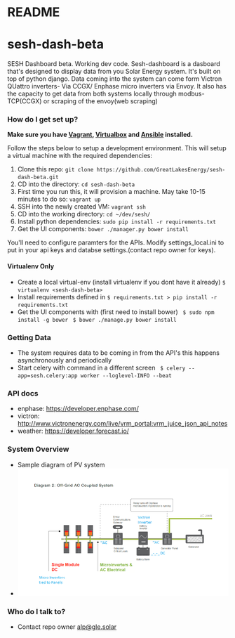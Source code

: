 # README #

# sesh-dash-beta
SESH Dashboard beta. Working dev code.
Sesh-dashboard is a dasboard that's designed to display data from you Solar Energy system. It's built on top of python django. Data coming into the system can come form Victron QUattro inverters- Via CCGX/ Enphase micro inverters via Envoy.
It also has the capacity to get data from both systems locally through modbus-TCP(CCGX) or scraping of the envoy(web scraping)

### How do I get set up? ###

**Make sure you have [Vagrant](https://www.vagrantup.com/downloads.html), [Virtualbox](https://www.virtualbox.org/wiki/Downloads) and [Ansible](http://docs.ansible.com/ansible/intro_installation.html) installed.**

Follow the steps below to setup a development environment. This will setup a virtual machine with the required dependencies:
 1. Clone this repo:
    `git clone https://github.com/GreatLakesEnergy/sesh-dash-beta.git`
 1. CD into the directory:
    `cd sesh-dash-beta`
 1. First time you run this, it will provision a machine. May take 10-15 minutes to do so:
    `vagrant up`
 1. SSH into the newly created VM:
    `vagrant ssh`
 1. CD into the working directory:
    `cd ~/dev/sesh/`
 1. Install python dependencies:
    `sudo pip install -r requirements.txt`
 1. Get the UI components:
    `bower ./manager.py bower install`

You'll need to configure paramters for the APIs. Modify  settings_local.ini to put in your api keys and databse settings.(contact repo owner for keys).

#### Virtualenv Only ####
* Create a local virtual-env (install virtualenv if you dont have it already)
    `$ virtualenv <sesh-dash-beta>`
* Install requirements defined in
    `$ requirements.txt > pip install -r requirements.txt`
* Get the UI components with (first need to install bower)
   ` $ sudo npm install -g bower`
   ` $ bower ./manage.py bower install`

### Getting Data ###
* The system requires data to be coming in from the API's this happens asynchronously and periodically
* Start celery with command in a different screen
   ` $ celery --app=sesh.celery:app worker --loglevel-INFO --beat`

### API docs ###
* enphase: https://developer.enphase.com/
* victron: http://www.victronenergy.com/live/vrm_portal:vrm_juice_json_api_notes
* weather: https://developer.forecast.io/


### System Overview ###
* Sample diagram of PV system
*   ![sample system diagram ](https://raw.githubusercontent.com/GreatLakesEnergy/sesh-diagrams/master/sesh-system-diagram.png "sesh system diagram")

### Who do I talk to? ###

* Contact repo owner alp@gle.solar
